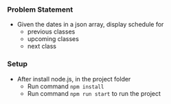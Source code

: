 ### Problem Statement

- Given the dates in a json array, display schedule for
  -  previous classes
  -  upcoming classes
  -  next class

### Setup

- After install node.js, in the project folder
  - Run command `npm install`
  - Run command `npm run start` to run the project

